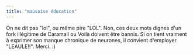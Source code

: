 ```yaml
---
title: "mauvaise éducation"
---
```


On ne dit pas "lol", ou même pire "LOL". Non, ces deux mots dignes d'un fork
illégitime de Caramail ou Voilà doivent être bannis. Si on tient vraiment à
exprimer son manque chronique de neurones, il convient d'employer "LEAULE!!".
Merci. :)

